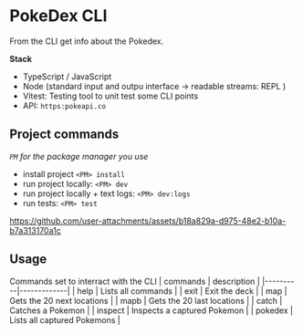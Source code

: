 # PokeDex CLI
From the CLI get info about the Pokedex.

**Stack**
- TypeScript / JavaScript
- Node (standard input and outpu interface -> readable streams: REPL )
- Vitest: Testing tool to unit test some CLI points
- API: `https:pokeapi.co`

## Project commands
*`PM` for the package manager you use*
- install project `<PM> install`
- run project locally: `<PM> dev`
- run project locally + text logs: `<PM> dev:logs`
- run tests: `<PM> test`



https://github.com/user-attachments/assets/b18a829a-d975-48e2-b10a-b7a313170a1c



## Usage
Commands set to interract with the CLI
| commands | description |
|----------|-------------|
| help              | Lists all commands |
| exit              | Exit the deck |
| map               | Gets the 20 next locations |
| mapb              | Gets the 20 last locations |
| catch <name>      | Catches a Pokemon |
| inspect <name>    | Inspects a captured Pokemon |
| pokedex           | Lists all captured Pokemons |
